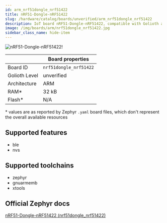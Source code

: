 ```yaml
---
id: arm_nrf51dongle_nrf51422
title: nRF51-Dongle-nRF51422
slug: /hardware/catalog/boards/unverified/arm_nrf51dongle_nrf51422
description: IoT board nRF51-Dongle-nRF51422, compatible with Golioth at unverified level.
image: /img/boards/arm/nrf51dongle_nrf51422.jpg
sidebar_class_name: hide-item
---
```


[//]: # (This is an auto-generated file, do not edit! Changes to it will be lost upon re-generation)

![nRF51-Dongle-nRF51422!](/img/boards/arm/nrf51dongle_nrf51422.jpg "nRF51-Dongle-nRF51422")

|                | Board properties     |
| -------------  | -------------------- |
| Board ID       | `nrf51dongle_nrf51422` |
| Golioth Level  | unverified       |
| Architecture   | ARM |
| RAM*           | 32 kB |
| Flash*         | N/A |

\* values are as reported by Zephyr `.yaml` board files, which don't represent the overall available resources



## Supported features

* ble
* nvs

## Supported toolchains

* zephyr
* gnuarmemb
* xtools

## Official Zephyr docs

[nRF51-Dongle-nRF51422 (nrf51dongle_nrf51422)](https://docs.zephyrproject.org/latest/boards/arm/nrf51dongle_nrf51422/doc/index.html)

